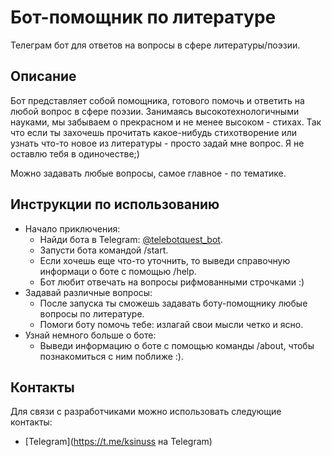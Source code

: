 # Бот-помощник по литературе 

Телеграм бот для ответов на вопросы в сфере литературы/поэзии.


## Описание

Бот представляет собой помощника, готового помочь и ответить на любой вопрос в сфере поэзии. 
Занимаясь высокотехнологичными науками, мы забываем о прекрасном и не менее высоком - стихах.
Так что если ты захочешь прочитать какое-нибудь стихотворение или узнать что-то новое из литературы - просто задай мне вопрос. 
Я не оставлю тебя в одиночестве;)

Можно задавать любые вопросы, самое главное - по тематике.

## Инструкции по использованию
- Начало приключения:
  - Найди бота в Telegram: [@telebotquest_bot](https://t.me/telebotassist_bot).
  - Запусти бота командой /start.
  - Если хочешь еще что-то уточнить, то выведи справочную информаци о боте с помощью /help.
  - Бот любит отвечать на вопросы рифмованными строчками :)
- Задавай различные вопросы:
  - После запуска ты сможешь задавать боту-помощнику любые вопросы по литературе.
  - Помоги боту помочь тебе: излагай свои мысли четко и ясно. 
- Узнай немного больше о боте:
  - Выведи информацию о боте с помощью команды /about, чтобы познакомиться с ним поближе :).


## Контакты
Для связи с разработчиками можно использовать следующие контакты:

- [Telegram](https://t.me/ksinuss на Telegram)
